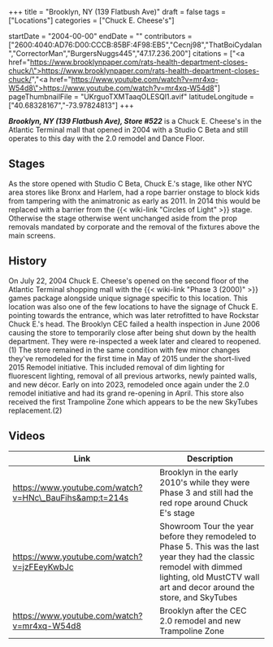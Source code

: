 +++
title = "Brooklyn, NY (139 Flatbush Ave)"
draft = false
tags = ["Locations"]
categories = ["Chuck E. Cheese's"]


startDate = "2004-00-00"
endDate = ""
contributors = ["2600:4040:AD76:D00:CCCB:85BF:4F98:EB5","Cecnj98","ThatBoiCydalan","CorrectorMan","BurgersNuggs445","47.17.236.200"]
citations = ["<a href=\"https://www.brooklynpaper.com/rats-health-department-closes-chuck/\">https://www.brooklynpaper.com/rats-health-department-closes-chuck/</a>","<a href=\"https://www.youtube.com/watch?v=mr4xq-W54d8\">https://www.youtube.com/watch?v=mr4xq-W54d8</a>"]
pageThumbnailFile = "UKrguoTXMTaaqOLESQl1.avif"
latitudeLongitude = ["40.68328167","-73.97824813"]
+++

***Brooklyn, NY (139 Flatbush Ave), Store #522*** is a Chuck E. Cheese's in the Atlantic Terminal mall that opened in 2004 with a Studio C Beta and still operates to this day with the 2.0 remodel and Dance Floor.

## Stages

As the store opened with Studio C Beta, Chuck E.'s stage, like other NYC area stores like Bronx and Harlem, had a rope barrier onstage to block kids from tampering with the animatronic as early as 2011. In 2014 this would be replaced with a barrier from the {{< wiki-link "Circles of Light" >}} stage. Otherwise the stage otherwise went unchanged aside from the prop removals mandated by corporate and the removal of the fixtures above the main screens.

## History

On July 22, 2004 Chuck E. Cheese's opened on the second floor of the Atlantic Terminal shopping mall with the {{< wiki-link "Phase 3 (2000)" >}} games package alongside unique signage specific to this location. This location was also one of the few locations to have the signage of Chuck E. pointing towards the entrance, which was later retrofitted to have Rockstar Chuck E.'s head. The Brooklyn CEC failed a health inspection in June 2006 causing the store to temporarily close after being shut down by the health department. They were re-inspected a week later and cleared to reopened.(1) The store remained in the same condition with few minor changes they've remodeled for the first time in May of 2015 under the short-lived 2015 Remodel initiative. This included removal of dim lighting for fluorescent lighting, removal of all previous artworks, newly painted walls, and new décor. Early on into 2023, remodeled once again under the 2.0 remodel initiative and had its grand re-opening in April. This store also received the first Trampoline Zone which appears to be the new SkyTubes replacement.(2)

## Videos

| Link                                                    | Description                                                                                                                                                                                      |
|---------------------------------------------------------|--------------------------------------------------------------------------------------------------------------------------------------------------------------------------------------------------|
| https://www.youtube.com/watch?v=HNc\_BauFihs&amp;t=214s | Brooklyn in the early 2010's while they were Phase 3 and still had the red rope around Chuck E's stage                                                                                           |
| https://www.youtube.com/watch?v=jzFEeyKwbJc             | Showroom Tour the year before they remodeled to Phase 5. This was the last year they had the classic remodel with dimmed lighting, old MustCTV wall art and decor around the store, and SkyTubes |
| https://www.youtube.com/watch?v=mr4xq-W54d8             | Brooklyn after the CEC 2.0 remodel and new Trampoline Zone                                                                                                                                       |
